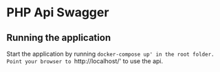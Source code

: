 # PHP Api Swagger

## Running the application
Start the application by running `docker-compose up' in the root folder.
Point your browser to `http://localhost/' to use the api.